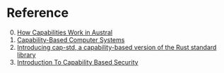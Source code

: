 # Reference

0. [How Capabilities Work in Austral](https://borretti.me/article/how-capabilities-work-austral)
0. [Capability-Based Computer Systems](https://homes.cs.washington.edu/~levy/capabook/)
0. [Introducing cap-std, a capability-based version of the Rust standard library](https://blog.sunfishcode.online/introducing-cap-std/)
0. [Introduction To Capability Based Security](http://www.skyhunter.com/marcs/capabilityIntro/index.html)


